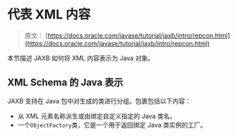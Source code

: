 # 代表 XML 内容

> 原文： [https://docs.oracle.com/javase/tutorial/jaxb/intro/repcon.html](https://docs.oracle.com/javase/tutorial/jaxb/intro/repcon.html)

本节描述 JAXB 如何将 XML 内容表示为 Java 对象。

## XML Schema 的 Java 表示

JAXB 支持在 Java 包中对生成的类进行分组。包裹包括以下内容：

*   从 XML 元素名称派生或由绑定自定义指定的 Java 类名。
*   一个`ObjectFactory`类，它是一个用于返回绑定 Java 类实例的工厂。